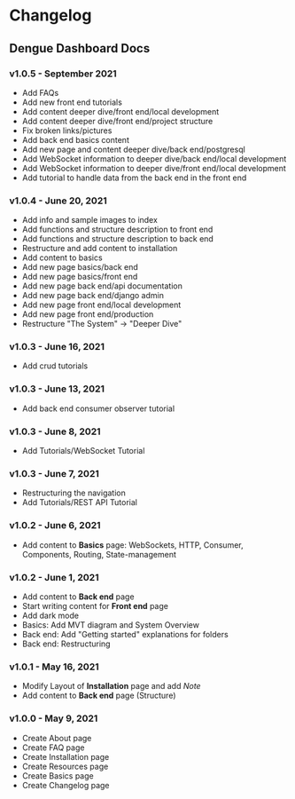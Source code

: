# Changelog

## Dengue Dashboard Docs

### v1.0.5 - September 2021

- Add FAQs
- Add new front end tutorials
- Add content deeper dive/front end/local development
- Add content deeper dive/front end/project structure
- Fix broken links/pictures
- Add back end basics content
- Add new page and content deeper dive/back end/postgresql
- Add WebSocket information to deeper dive/back end/local development
- Add WebSocket information to deeper dive/front end/local development
- Add tutorial to handle data from the back end in the front end


### v1.0.4 - June 20, 2021
- Add info and sample images to index
- Add functions and structure description to front end
- Add functions and structure description to back end
- Restructure and add content to installation
- Add content to basics
- Add new page basics/back end
- Add new page basics/front end
- Add new page back end/api documentation
- Add new page back end/django admin
- Add new page front end/local development
- Add new page front end/production
- Restructure "The System" -> "Deeper Dive"

### v1.0.3 - June 16, 2021
- Add crud tutorials

### v1.0.3 - June 13, 2021
- Add back end consumer observer tutorial

### v1.0.3 - June 8, 2021
- Add Tutorials/WebSocket Tutorial

### v1.0.3 - June 7, 2021
- Restructuring the navigation
- Add Tutorials/REST API Tutorial

### v1.0.2 - June 6, 2021
- Add content to **Basics** page: WebSockets, HTTP, Consumer, Components, Routing, State-management

### v1.0.2 - June 1, 2021

- Add content to **Back end** page
- Start writing content for **Front end** page
- Add dark mode
- Basics: Add MVT diagram and System Overview
- Back end: Add "Getting started" explanations for folders
- Back end: Restructuring

### v1.0.1 - May 16, 2021

* Modify Layout of **Installation** page and add *Note*
* Add content to **Back end** page (Structure)

### v1.0.0 - May 9, 2021

* Create About page
* Create FAQ page
* Create Installation page
* Create Resources page
* Create Basics page
* Create Changelog page
